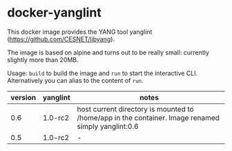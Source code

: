 # docker-yanglint
This docker image provides the YANG tool yanglint (https://github.com/CESNET/libyang).

The image is based on alpine and turns out to be really small: currently slightly more than 20MB.

Usage: ``build`` to build the image and ``run`` to start the interactive CLI.  
Alternatively you can alias to the content of ``run``.

| version | yanglint | notes |
| ------- | -------- | ------|
| 0.6     | 1.0-rc2  | host current directory is mounted to /home/app in the container. Image renamed simply yanglint:0.6 |
| 0.5     | 1.0-rc2  |  -    |
